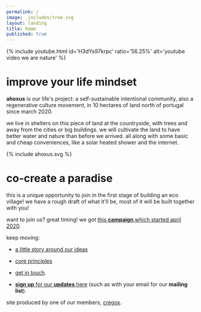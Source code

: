 ```yaml
---
permalink: /
image: _includes/tree.svg
layout: landing
title: home
published: true
---
```


{% include youtube.html id='H3dYs97krpc' ratio='56.25%' alt='youtube video we are nature' %}

# improve your life mindset

**ahoxus** is our life's project: a self-sustainable intentional community, also a  regenerative culture movement, in 10 hectares of land north of portugal since march 2020.

we live in shelters on this piece of land at the countryside, with trees and away from the cities or big buildings. we will cultivate the land to have better water and nature than before we arrived. all along with some basic and cheap conveniences, like a solar heated shower and the internet.

{% include ahoxus.svg %}

# co-create a paradise

this is a unique opportunity to join in the first stage of building an eco village! we have a rough draft of what it'll be, most of it will be built together with you!

want to join us? great timing! we got [this **campaign** which started april 2020](/paradise).

<!--
[![we are nature]({{ page.image }})](/paradise) -->

keep moving:

- [a little story around our ideas](/story)

- [core principles](/core)

- [get in touch](/contact).

- [**sign up** for our **updates** here](/updates) (such as with your email for our **mailing list**).

site produced by one of our members, [cregox](https://cregox.net/ahoxus).
